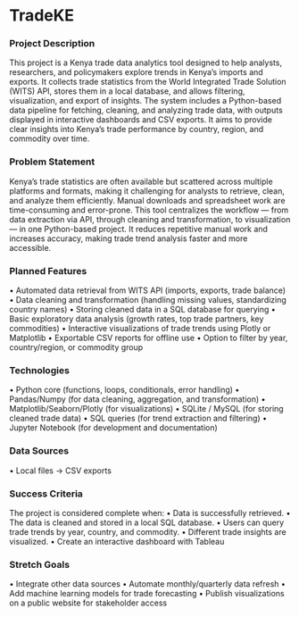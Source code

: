 # TradeKE

### Project Description
This project is a Kenya trade data analytics tool designed to help analysts, researchers, and policymakers explore trends in Kenya’s imports and exports.
It collects trade statistics from the World Integrated Trade Solution (WITS) API, stores them in a local database, and allows filtering, visualization, and export of insights.
The system includes a Python-based data pipeline for fetching, cleaning, and analyzing trade data, with outputs displayed in interactive dashboards and CSV exports.
It aims to provide clear insights into Kenya’s trade performance by country, region, and commodity over time.

### Problem Statement
Kenya’s trade statistics are often available but scattered across multiple platforms and formats, making it challenging for analysts to retrieve, clean, and analyze them efficiently. 
Manual downloads and spreadsheet work are time-consuming and error-prone. 
This tool centralizes the workflow — from data extraction via API, through cleaning and transformation, to visualization — in one Python-based project. 
It reduces repetitive manual work and increases accuracy, making trade trend analysis faster and more accessible.

### Planned Features
•	 Automated data retrieval from WITS API (imports, exports, trade balance)
•	 Data cleaning and transformation (handling missing values, standardizing country names)
•	 Storing cleaned data in a SQL database for querying
•	 Basic exploratory data analysis (growth rates, top trade partners, key commodities)
•	 Interactive visualizations of trade trends using Plotly or Matplotlib
•	 Exportable CSV reports for offline use
•	 Option to filter by year, country/region, or commodity group

### Technologies
•	 Python core (functions, loops, conditionals, error handling)
•	 Pandas/Numpy (for data cleaning, aggregation, and transformation)
•	 Matplotlib/Seaborn/Plotly (for visualizations)
•	 SQLite / MySQL (for storing cleaned trade data)
•	 SQL queries (for trend extraction and filtering)
•	 Jupyter Notebook (for development and documentation)

### Data Sources
•	 Local files → CSV exports 

### Success Criteria
The project is considered complete when:
•	 Data is successfully retrieved.
•	 The data is cleaned and stored in a local SQL database.
•	 Users can query trade trends by year, country, and commodity.
•	 Different trade insights are visualized.
•	 Create an interactive dashboard with Tableau

### Stretch Goals
•	 Integrate other data sources
•	 Automate monthly/quarterly data refresh
•	 Add machine learning models for trade forecasting
•	Publish visualizations on a public website for stakeholder access

